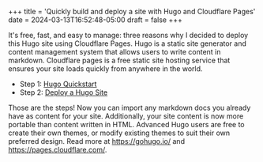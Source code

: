 +++
title = 'Quickly build and deploy a site with Hugo and Cloudflare Pages'
date = 2024-03-13T16:52:48-05:00
draft = false
+++

It's free, fast, and easy to manage: three reasons why I decided to deploy this Hugo site using Cloudflare Pages. Hugo is a static site generator and content management system that allows users to write content in markdown. Cloudflare pages is a free static site hosting service that ensures your site loads quickly from anywhere in the world.

- Step 1: [Hugo Quickstart](https://gohugo.io/getting-started/quick-start/)
- Step 2: [Deploy a Hugo Site](https://developers.cloudflare.com/pages/framework-guides/deploy-a-hugo-site/)

Those are the steps! Now you can import any markdown docs you already have as content for your site. Additionally, your site content is now more portable than content written in HTML. Advanced Hugo users are free to create their own themes, or modify existing themes to suit their own preferred design. Read more at https://gohugo.io/ and https://pages.cloudflare.com/.


